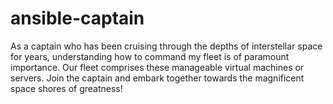# ansible-captain
 As a captain who has been cruising through the depths of interstellar space for years, understanding how to command my fleet is of paramount importance. Our fleet comprises these manageable virtual machines or servers. Join the captain and embark together towards the magnificent space shores of greatness!
